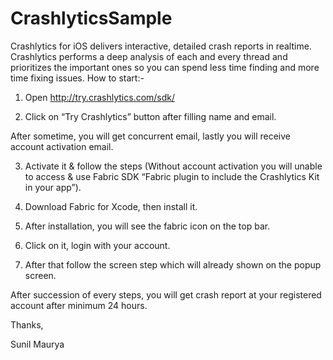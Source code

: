 # CrashlyticsSample
Crashlytics for iOS delivers interactive, detailed crash reports in realtime. Crashlytics performs a deep analysis of each and every thread and prioritizes the important ones so you can spend less time finding and more time fixing issues.
How to start:-

1. Open http://try.crashlytics.com/sdk/

2. Click on “Try Crashlytics” button after filling name and email.

After sometime, you will get concurrent email, lastly you will receive account activation email.

3. Activate it & follow the steps (Without account activation you will unable to access & use Fabric SDK “Fabric plugin to include the Crashlytics Kit in your app”).


4. Download Fabric for Xcode, then install it.
5. After installation, you will see the fabric icon on the top bar.
6. Click on it, login with your account.
7. After that follow the screen step which will already shown on the popup screen.

After succession of every steps, you will get crash report at your registered account after minimum 24 hours.

Thanks,

Sunil Maurya
